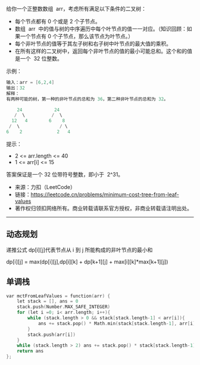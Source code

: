 给你一个正整数数组  arr，考虑所有满足以下条件的二叉树：

- 每个节点都有 0 个或是 2 个子节点。
- 数组  arr  中的值与树的中序遍历中每个叶节点的值一一对应。（知识回顾：如果一个节点有 0 个子节点，那么该节点为叶节点。）
- 每个非叶节点的值等于其左子树和右子树中叶节点的最大值的乘积。
- 在所有这样的二叉树中，返回每个非叶节点的值的最小可能总和。这个和的值是一个  32 位整数。

示例：

```cpp
输入：arr = [6,2,4]
输出：32
解释：
有两种可能的树，第一种的非叶节点的总和为 36，第二种非叶节点的总和为 32。

    24            24
   /  \          /  \
  12   4        6    8
 /  \               / \
6    2             2   4
```

提示：

- 2 <= arr.length <= 40
- 1 <= arr[i] <= 15

答案保证是一个 32 位带符号整数，即小于  2^31。

- 来源：力扣（LeetCode）
- 链接：https://leetcode.cn/problems/minimum-cost-tree-from-leaf-values
- 著作权归领扣网络所有。商业转载请联系官方授权，非商业转载请注明出处。

---

## 动态规划

递推公式 dp[i][j]代表节点从 i 到 j 所能构成的非叶节点的最小和

dp[i][j] = max(dp[i][j],dp[i][k] + dp[k+1][j] + max[i][k]\*max[k+1][j])

## 单调栈

```cpp
var mctFromLeafValues = function(arr) {
    let stack = [], ans = 0
    stack.push(Number.MAX_SAFE_INTEGER)
    for (let i =0; i< arr.length; i++){
        while (stack.length > 0 && stack[stack.length-1] < arr[i]){
            ans += stack.pop() * Math.min(stack[stack.length-1], arr[i])
        }
        stack.push(arr[i])
    }
    while (stack.length > 2) ans += stack.pop() * stack[stack.length-1]
    return ans
};
```

